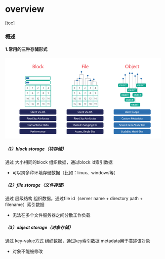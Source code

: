 # overview

[toc]

### 概述

#### 1.常用的三种存储形式
![](./imgs/overview_01.png)

##### （1）block storage（块存储）
通过 大小相同的block 组织数据，通过block id索引数据
* 可以跨多种环境存储数据（比如：linux、windows等）

##### （2）file storage（文件存储）
通过 层级结构 组织数据，通过file id（server name + directory path + filename）索引数据
* 无法在多个文件服务器之间分散工作负载


##### （3）object storage（对象存储）
通过 key-value方式 组织数据，通过key索引数据
metadata用于描述该对象

* 对象不能被修改
